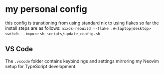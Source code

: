 # my personal config
this config is transtioning from using standard nix to using flakes
so far the install steps are as follows:
`nixos-rebuild --flake .#<laptop|desktop> switch --impure`
`sh scripts/update_config.sh`

## VS Code
The `.vscode` folder contains keybindings and settings mirroring my Neovim setup for TypeScript development.
